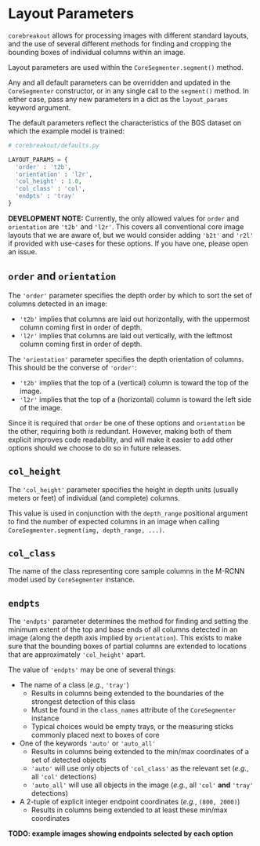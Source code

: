 # Layout Parameters

`corebreakout` allows for processing images with different standard layouts, and the use of several different methods for finding and cropping the bounding boxes of individual columns within an image.

Layout parameters are used within the `CoreSegmenter.segment()` method.

Any and all default parameters can be overridden and updated in the `CoreSegmenter` constructor, or in any single call to the `segment()` method. In either case, pass any new parameters in a dict as the `layout_params` keyword argument.


The default parameters reflect the characteristics of the BGS dataset on which the example model is trained:
```python
# corebreakout/defaults.py

LAYOUT_PARAMS = {
  'order' : 't2b',
  'orientation' : 'l2r',
  'col_height' : 1.0,
  'col_class' : 'col',
  'endpts' : 'tray'
}
```

**DEVELOPMENT NOTE:** Currently, the only allowed values for `order` and `orientation` are `'t2b'` and `'l2r'`. This covers all conventional core image layouts that we are aware of, but we would consider adding `'b2t'` and `'r2l'` if provided with use-cases for these options. If you have one, please open an issue.

## `order` and `orientation`

The `'order'` parameter specifies the depth order by which to sort the set of columns detected in an image:
- `'t2b'` implies that columns are laid out horizontally, with the uppermost column coming first in order of depth.
- `'l2r'` implies that columns are laid out vertically, with the leftmost column coming first in order of depth.

The `'orientation'` parameter specifies the depth orientation of columns. This should be the converse of `'order'`:
 - `'t2b'` implies that the top of a (vertical) column is toward the top of the image.
 - `'l2r'` implies that the top of a (horizontal) column is toward the left side of the image.

Since it is required that `order` be one of these options and `orientation` be the other, requiring both *is* redundant. However, making both of them explicit improves code readability, and will make it easier to add other options should we choose to do so in future releases.


## `col_height`

The `'col_height'` parameter specifies the height in depth units (usually meters or feet) of individual (and complete) columns.

This value is used in conjunction with the `depth_range` positional argument to find the number of expected columns in an image when calling `CoreSegmenter.segment(img, depth_range, ...)`.

## `col_class`

The name of the class representing core sample columns in the M-RCNN model used by `CoreSegmenter` instance.

## `endpts`

The `'endpts'` parameter determines the method for finding and setting the minimum extent of the top and base ends of all columns detected in an image (along the depth axis implied by `orientation`). This exists to make sure that the bounding boxes of partial columns are extended to locations that are approximately `'col_height'` apart.

The value of `'endpts'` may be one of several things:
- The name of a class (*e.g.*, `'tray'`)
    - Results in columns being extended to the boundaries of the strongest detection of this class
    - Must be found in the `class_names` attribute of the `CoreSegmenter` instance
    - Typical choices would be empty trays, or the measuring sticks commonly placed next to boxes of core
- One of the keywords `'auto'` or `'auto_all'`
    - Results in columns being extended to the min/max coordinates of a set of detected objects
    - `'auto'` will use only objects of `'col_class'` as the relevant set (*e.g.*, all `'col'` detections)
    - `'auto_all'` will use all objects in the image (*e.g.*, all `'col'` **and** `'tray'` detections)
- A 2-tuple of explicit integer endpoint coordinates (*e.g.*, `(800, 2000)`)
    - Results in columns being extended to at least these min/max coordinates

**TODO: example images showing endpoints selected by each option**

